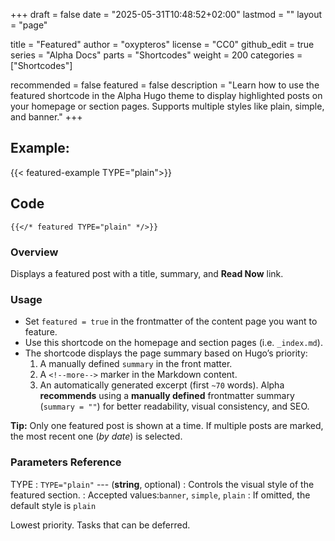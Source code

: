 +++
draft = false
date = "2025-05-31T10:48:52+02:00"
lastmod = ""
layout = "page"

title = "Featured"
author = "oxypteros"
license = "CC0"
github_edit = true
series = "Alpha Docs"
  parts = "Shortcodes"
  weight = 200
categories = ["Shortcodes"]

recommended = false
featured = false
description = "Learn how to use the featured shortcode in the Alpha Hugo theme to display highlighted posts on your homepage or section pages. Supports multiple styles like plain, simple, and banner."
+++
## Example:
{{< featured-example TYPE="plain">}}

## Code
```go-html-template
{{</* featured TYPE="plain" */>}}
```
### Overview
Displays a featured post with a title, summary, and **Read Now** link.

### Usage
- Set `featured = true` in the frontmatter of the content page you want to feature.
- Use this shortcode on the homepage and section pages (i.e. `_index.md`).
- The shortcode displays the page summary based on Hugo’s priority:
    1. A manually defined `summary` in the front matter.
    2. A `<!--more-->` marker in the Markdown content.
    3. An automatically generated excerpt (first `~70` words).
Alpha **recommends** using a **manually defined** frontmatter summary (`summary = ""`) for better readability, visual consistency, and SEO.

**Tip:** Only one featured post is shown at a time. If multiple posts are marked, the most recent one (*by date*) is selected.
### Parameters Reference
TYPE
: `TYPE="plain"` ---  (**string**, optional) 
: Controls the visual style of the featured section.
: Accepted values:`banner`, `simple`, `plain`
: If omitted, the default style is `plain`

Lowest priority. Tasks that can be deferred.